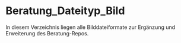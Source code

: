 # Beratung_Dateityp_Bild
In diesem Verzeichnis liegen alle Bilddateiformate zur Ergänzung und Erweiterung des Beratung-Repos. 
